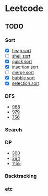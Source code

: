 # Leetcode

## TODO

### Sort

- [x] [heap sort](sort/heap_sort.py)
- [ ] [shell sort](sort/a_shell_sort.py)
- [x] [quick sort](sort/quick_sort.py)
- [x] [insertion sort](sort/insertion_sort.py)
- [ ] [merge sort](sort/a_merge_sort.py)
- [x] [bubble sort](sort/bubble_sort.py)
- [x] [selection sort](sort/selection_sort.py)

### DFS

  * [968](968.binary-tree-cameras.py)
  * [979](979.distribute-coins-in-binary-tree.py)
  * [756](756.pyramid-transition-matrix.py)

### Search

### DP

  * [300](300.longest-increasing-subsequence.py)
  * [264](264.ugly-number-ii.py)
  * [1155](1155.number-of-dice-rolls-with-target-sum.py)

### Backtracking

### etc